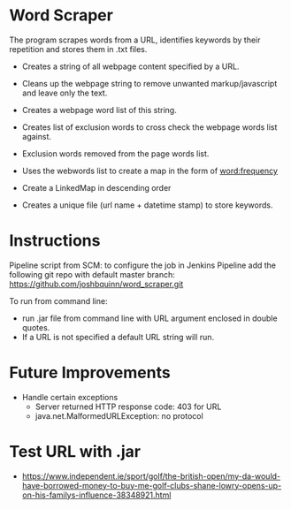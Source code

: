 # Word Scraper 

The program scrapes words from a URL, identifies keywords by their repetition and stores them in .txt files.

- Creates a string of all webpage content specified by a URL.
- Cleans up the webpage string to remove unwanted markup/javascript and leave only the text.
- Creates a webpage word list of this string.  

- Creates list of exclusion words to cross check the webpage words list against. 
- Exclusion words removed from the page words list.

- Uses the webwords list to create a map in the form of <word:frequency>
- Create a LinkedMap in descending order 

- Creates a unique file (url name + datetime stamp) to store keywords.

# Instructions 

Pipeline script from SCM: to configure the job in Jenkins Pipeline add the following git repo with default master branch:  
https://github.com/joshbquinn/word_scraper.git

To run from command line:
- run .jar file from command line with URL argument enclosed in double quotes. 
- If a URL is not specified a default URL string will run. 


# Future Improvements 

- Handle certain exceptions 
    - Server returned HTTP response code: 403 for URL
    - java.net.MalformedURLException: no protocol


# Test URL with .jar
 
- https://www.independent.ie/sport/golf/the-british-open/my-da-would-have-borrowed-money-to-buy-me-golf-clubs-shane-lowry-opens-up-on-his-familys-influence-38348921.html
